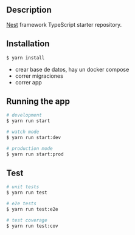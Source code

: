 ## Description

[Nest](https://github.com/nestjs/nest) framework TypeScript starter repository.

## Installation

```bash
$ yarn install
```

- crear base de datos, hay un docker compose
- correr migraciones
- correr app

## Running the app

```bash
# development
$ yarn run start

# watch mode
$ yarn run start:dev

# production mode
$ yarn run start:prod
```

## Test

```bash
# unit tests
$ yarn run test

# e2e tests
$ yarn run test:e2e

# test coverage
$ yarn run test:cov
```
